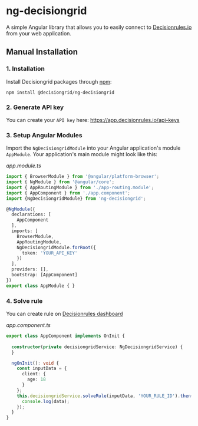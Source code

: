# ng-decisiongrid
A simple Angular library that allows you to easily connect to [Decisionrules.io](https://decisionrules.io) from your web application.


## Manual Installation

### 1. Installation
Install Decisiongrid packages through [npm](https://www.npmjs.com/package/@decisiongrid/ng-decisiongrid):
````shell
npm install @decisiongrid/ng-decisiongrid
````
### 2. Generate API key
You can create your `API key` here: https://app.decisionrules.io/api-keys

### 3. Setup Angular Modules
Import the `NgDecisiongridModule` into your Angular application's module `AppModule`. Your application's main module might look like this:

_app.module.ts_
````typescript
import { BrowserModule } from '@angular/platform-browser';
import { NgModule } from '@angular/core';
import { AppRoutingModule } from './app-routing.module';
import { AppComponent } from './app.component';
import {NgDecisiongridModule} from 'ng-decisiongrid';

@NgModule({
  declarations: [
    AppComponent
  ],
  imports: [
    BrowserModule,
    AppRoutingModule,
    NgDecisiongridModule.forRoot({
      token: 'YOUR_API_KEY'
    })
  ],
  providers: [],
  bootstrap: [AppComponent]
})
export class AppModule { }
````



### 4. Solve rule
You can create rule on [Decisionrules dashboard](https://app.decisionrules.io)

_app.component.ts_
````typescript
export class AppComponent implements OnInit {
  
  constructor(private decisiongridService: NgDecisiongridService) {
  }

  ngOnInit(): void {
    const inputData = {
      client: {
        age: 18
      }
    };
    this.decisiongridService.solveRule(inputData, 'YOUR_RULE_ID').then(data => {
      console.log(data);
    });
  }
}
````
